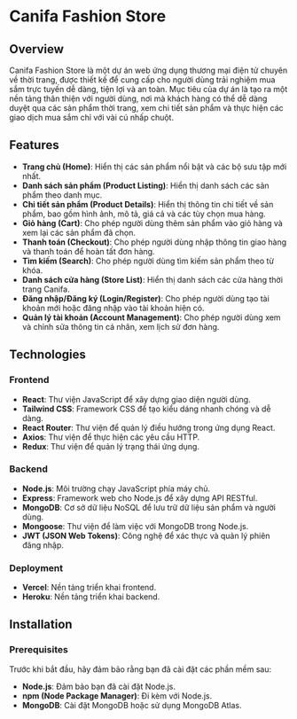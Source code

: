 # Canifa Fashion Store

## Overview

Canifa Fashion Store là một dự án web ứng dụng thương mại điện tử chuyên về thời trang, được thiết kế để cung cấp cho người dùng trải nghiệm mua sắm trực tuyến dễ dàng, tiện lợi và an toàn. Mục tiêu của dự án là tạo ra một nền tảng thân thiện với người dùng, nơi mà khách hàng có thể dễ dàng duyệt qua các sản phẩm thời trang, xem chi tiết sản phẩm và thực hiện các giao dịch mua sắm chỉ với vài cú nhấp chuột.

## Features

- **Trang chủ (Home)**: Hiển thị các sản phẩm nổi bật và các bộ sưu tập mới nhất.
- **Danh sách sản phẩm (Product Listing)**: Hiển thị danh sách các sản phẩm theo danh mục.
- **Chi tiết sản phẩm (Product Details)**: Hiển thị thông tin chi tiết về sản phẩm, bao gồm hình ảnh, mô tả, giá cả và các tùy chọn mua hàng.
- **Giỏ hàng (Cart)**: Cho phép người dùng thêm sản phẩm vào giỏ hàng và xem lại các sản phẩm đã chọn.
- **Thanh toán (Checkout)**: Cho phép người dùng nhập thông tin giao hàng và thanh toán để hoàn tất đơn hàng.
- **Tìm kiếm (Search)**: Cho phép người dùng tìm kiếm sản phẩm theo từ khóa.
- **Danh sách cửa hàng (Store List)**: Hiển thị danh sách các cửa hàng thời trang Canifa.
- **Đăng nhập/Đăng ký (Login/Register)**: Cho phép người dùng tạo tài khoản mới hoặc đăng nhập vào tài khoản hiện có.
- **Quản lý tài khoản (Account Management)**: Cho phép người dùng xem và chỉnh sửa thông tin cá nhân, xem lịch sử đơn hàng.

## Technologies

### Frontend

- **React**: Thư viện JavaScript để xây dựng giao diện người dùng.
- **Tailwind CSS**: Framework CSS để tạo kiểu dáng nhanh chóng và dễ dàng.
- **React Router**: Thư viện để quản lý điều hướng trong ứng dụng React.
- **Axios**: Thư viện để thực hiện các yêu cầu HTTP.
- **Redux**: Thư viện để quản lý trạng thái ứng dụng.

### Backend

- **Node.js**: Môi trường chạy JavaScript phía máy chủ.
- **Express**: Framework web cho Node.js để xây dựng API RESTful.
- **MongoDB**: Cơ sở dữ liệu NoSQL để lưu trữ dữ liệu sản phẩm và người dùng.
- **Mongoose**: Thư viện để làm việc với MongoDB trong Node.js.
- **JWT (JSON Web Tokens)**: Công nghệ để xác thực và quản lý phiên đăng nhập.

### Deployment

- **Vercel**: Nền tảng triển khai frontend.
- **Heroku**: Nền tảng triển khai backend.

## Installation

### Prerequisites

Trước khi bắt đầu, hãy đảm bảo rằng bạn đã cài đặt các phần mềm sau:

- **Node.js**: Đảm bảo bạn đã cài đặt Node.js.
- **npm (Node Package Manager)**: Đi kèm với Node.js.
- **MongoDB**: Cài đặt MongoDB hoặc sử dụng MongoDB Atlas.
